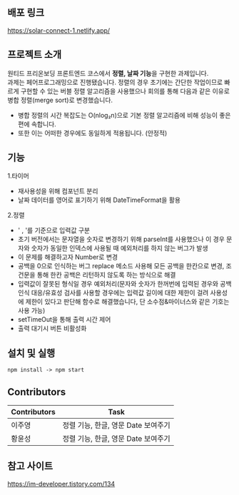 ## 배포 링크
https://solar-connect-1.netlify.app/

## 프로젝트 소개
원티드 프리온보딩 프론트엔드 코스에서 **정렬, 날짜 기능**을 구현한 과제입니다.<br />
과제는 페어프로그래밍으로 진행됐습니다.
정렬의 경우 초기에는 간단한 작업이므로 빠르게 구현할 수 있는 버블 정렬 알고리즘을 사용했으나 회의를 통해 다음과 같은 이유로 병합 정렬(merge sort)로 변경했습니다.
- 병합 정렬의 시간 복잡도는 O(nlog₂n)으로 기본 정렬 알고리즘에 비해 성능이 좋은 편에 속합니다. 
- 또한 이는 어떠한 경우에도 동일하게 적용됩니다. (안정적)

## 기능
1.타이머
  - 재사용성을 위해 컴포넌트 분리
  - 날짜 데이터를 영어로 표기하기 위해 DateTimeFormat을 활용
  
2.정렬
- ' , '를 기준으로 입력값 구분
- 초기 버전에서는 문자열을 숫자로 변경하기 위해 parseInt를 사용했으나 이 경우 문자와 숫자가 동일한 인덱스에 사용될 때 예외처리를 하지 않는 버그가 발생 
- 이 문제를 해결하고자 Number로 변경
- 공백을 0으로 인식하는 버그 replace 메소드 사용해 모든 공백을 한칸으로 변경, 조건문을 통해 한칸 공백은 리턴하지 않도록 하는 방식으로 해결
- 입력값이 잘못된 형식일 경우 예외처리(문자와 숫자가 한꺼번에 입력된 경우와 공백 인식 대응/유효성 검사를 사용할 경우에는 입력값 길이에 대한 제한이 걸려 사용성에 제한이 있다고 판단해 함수로 해결했습니다, 단 소수점&마이너스와 같은 기호는 사용 가능)
- setTimeOut을 통해 출력 시간 제어
- 출력 대기시 버튼 비활성화

## 설치 및 실행
`npm install -> npm start` 


## Contributors
| Contributors| Task                               |
| ----------- | ---------------------------------- |
| 이주영      | 정렬 기능, 한글, 영문 Date 보여주기 |
| 황윤성      | 정렬 기능, 한글, 영문 Date 보여주기 |

## 참고 사이트
https://im-developer.tistory.com/134
